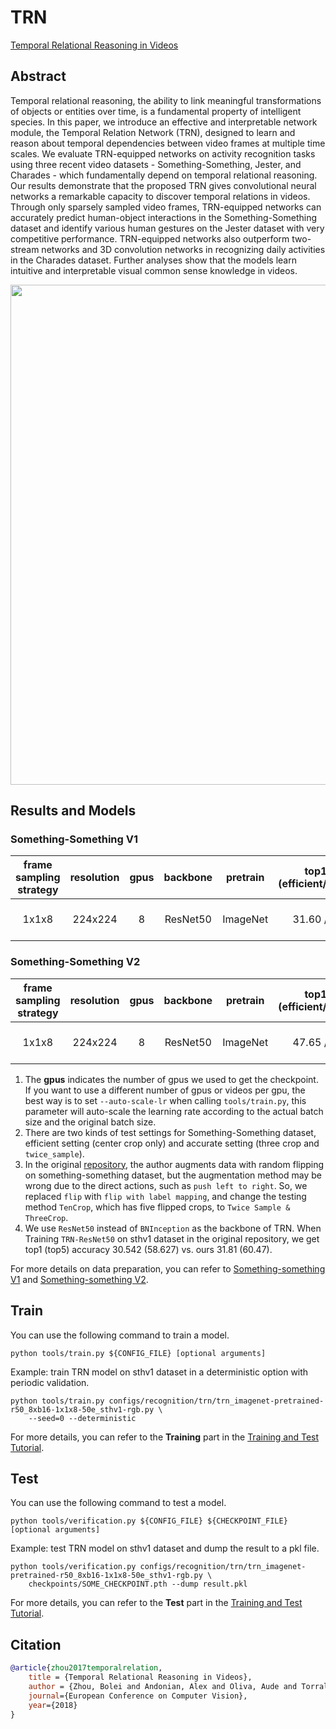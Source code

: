 # TRN

[Temporal Relational Reasoning in Videos](https://openaccess.thecvf.com/content_ECCV_2018/html/Bolei_Zhou_Temporal_Relational_Reasoning_ECCV_2018_paper.html)

<!-- [ALGORITHM] -->

## Abstract

<!-- [ABSTRACT] -->

Temporal relational reasoning, the ability to link meaningful transformations of objects or entities over time, is a fundamental property of intelligent species. In this paper, we introduce an effective and interpretable network module, the Temporal Relation Network (TRN), designed to learn and reason about temporal dependencies between video frames at multiple time scales. We evaluate TRN-equipped networks on activity recognition tasks using three recent video datasets - Something-Something, Jester, and Charades - which fundamentally depend on temporal relational reasoning. Our results demonstrate that the proposed TRN gives convolutional neural networks a remarkable capacity to discover temporal relations in videos. Through only sparsely sampled video frames, TRN-equipped networks can accurately predict human-object interactions in the Something-Something dataset and identify various human gestures on the Jester dataset with very competitive performance. TRN-equipped networks also outperform two-stream networks and 3D convolution networks in recognizing daily activities in the Charades dataset. Further analyses show that the models learn intuitive and interpretable visual common sense knowledge in videos.

<!-- [IMAGE] -->

<div align=center>
<img src="https://user-images.githubusercontent.com/34324155/143018998-d2120c3d-a9a7-4e4c-90b1-1e5ff1fd5f06.png" width="800"/>
</div>

## Results and Models

### Something-Something V1

| frame sampling strategy | resolution | gpus | backbone | pretrain | top1 acc (efficient/accurate) | top5 acc (efficient/accurate) |  testing protocol  | FLOPs  | params |        config         |        ckpt         |         log         |
| :---------------------: | :--------: | :--: | :------: | :------: | :---------------------------: | :---------------------------: | :----------------: | :----: | :----: | :-------------------: | :-----------------: | :-----------------: |
|          1x1x8          |  224x224   |  8   | ResNet50 | ImageNet |         31.60 / 33.65         |         60.15 / 62.22         | 16 clips x 10 crop | 42.94G | 26.64M | [config](/configs/recognition/trn/trn_imagenet-pretrained-r50_8xb16-1x1x8-50e_sthv1-rgb.py) | [ckpt](https://download.openmmlab.com/mmaction/v1.0/recognition/trn/trn_imagenet-pretrained-r50_8xb16-1x1x8-50e_sthv1-rgb/trn_imagenet-pretrained-r50_8xb16-1x1x8-50e_sthv1-rgb_20220815-e13db2e9.pth) | [log](https://download.openmmlab.com/mmaction/v1.0/recognition/trn/trn_imagenet-pretrained-r50_8xb16-1x1x8-50e_sthv1-rgb/trn_imagenet-pretrained-r50_8xb16-1x1x8-50e_sthv1-rgb.log) |

### Something-Something V2

| frame sampling strategy | resolution | gpus | backbone | pretrain | top1 acc (efficient/accurate) | top5 acc (efficient/accurate) |  testing protocol  | FLOPs  | params |        config         |        ckpt         |         log         |
| :---------------------: | :--------: | :--: | :------: | :------: | :---------------------------: | :---------------------------: | :----------------: | :----: | :----: | :-------------------: | :-----------------: | :-----------------: |
|          1x1x8          |  224x224   |  8   | ResNet50 | ImageNet |         47.65 / 51.20         |         76.27 / 78.42         | 16 clips x 10 crop | 42.94G | 26.64M | [config](/configs/recognition/trn/trn_imagenet-pretrained-r50_8xb16-1x1x8-50e_sthv2-rgb.py) | [ckpt](https://download.openmmlab.com/mmaction/v1.0/recognition/trn/trn_imagenet-pretrained-r50_8xb16-1x1x8-50e_sthv2-rgb/trn_imagenet-pretrained-r50_8xb16-1x1x8-50e_sthv2-rgb_20220815-e01617db.pth) | [log](https://download.openmmlab.com/mmaction/v1.0/recognition/trn/trn_imagenet-pretrained-r50_8xb16-1x1x8-50e_sthv2-rgb/trn_imagenet-pretrained-r50_8xb16-1x1x8-50e_sthv2-rgb.log) |

1. The **gpus** indicates the number of gpus we used to get the checkpoint. If you want to use a different number of gpus or videos per gpu, the best way is to set `--auto-scale-lr` when calling `tools/train.py`, this parameter will auto-scale the learning rate according to the actual batch size and the original batch size.
2. There are two kinds of test settings for Something-Something dataset, efficient setting (center crop only) and accurate setting (three crop and `twice_sample`).
3. In the original [repository](https://github.com/zhoubolei/TRN-pytorch), the author augments data with random flipping on something-something dataset, but the augmentation method may be wrong due to the direct actions, such as `push left to right`. So, we replaced `flip` with `flip with label mapping`, and change the testing method `TenCrop`, which has five flipped crops, to `Twice Sample & ThreeCrop`.
4. We use `ResNet50` instead of `BNInception` as the backbone of TRN. When Training `TRN-ResNet50` on sthv1 dataset in the original repository, we get top1 (top5) accuracy 30.542 (58.627) vs. ours 31.81 (60.47).

For more details on data preparation, you can refer to [Something-something V1](/tools/data/sthv1/README.md) and [Something-something V2](/tools/data/sthv2/README.md).

## Train

You can use the following command to train a model.

```shell
python tools/train.py ${CONFIG_FILE} [optional arguments]
```

Example: train TRN model on sthv1 dataset in a deterministic option with periodic validation.

```shell
python tools/train.py configs/recognition/trn/trn_imagenet-pretrained-r50_8xb16-1x1x8-50e_sthv1-rgb.py \
    --seed=0 --deterministic
```

For more details, you can refer to the **Training** part in the [Training and Test Tutorial](/docs/en/user_guides/train_test.md).

## Test

You can use the following command to test a model.

```shell
python tools/verification.py ${CONFIG_FILE} ${CHECKPOINT_FILE} [optional arguments]
```

Example: test TRN model on sthv1 dataset and dump the result to a pkl file.

```shell
python tools/verification.py configs/recognition/trn/trn_imagenet-pretrained-r50_8xb16-1x1x8-50e_sthv1-rgb.py \
    checkpoints/SOME_CHECKPOINT.pth --dump result.pkl
```

For more details, you can refer to the **Test** part in the [Training and Test Tutorial](/docs/en/user_guides/train_test.md).

## Citation

```BibTeX
@article{zhou2017temporalrelation,
    title = {Temporal Relational Reasoning in Videos},
    author = {Zhou, Bolei and Andonian, Alex and Oliva, Aude and Torralba, Antonio},
    journal={European Conference on Computer Vision},
    year={2018}
}
```
